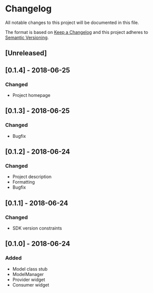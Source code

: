 # Changelog
All notable changes to this project will be documented in this file.

The format is based on [Keep a Changelog](http://keepachangelog.com/en/1.0.0/)
and this project adheres to [Semantic Versioning](http://semver.org/spec/v2.0.0.html).

## [Unreleased]

## [0.1.4] - 2018-06-25
### Changed
- Project homepage

## [0.1.3] - 2018-06-25
### Changed
- Bugfix

## [0.1.2] - 2018-06-24
### Changed
- Project description
- Formatting
- Bugfix

## [0.1.1] - 2018-06-24
### Changed
- SDK version constraints

## [0.1.0] - 2018-06-24
### Added
- Model class stub
- ModelManager
- Provider widget
- Consumer widget
